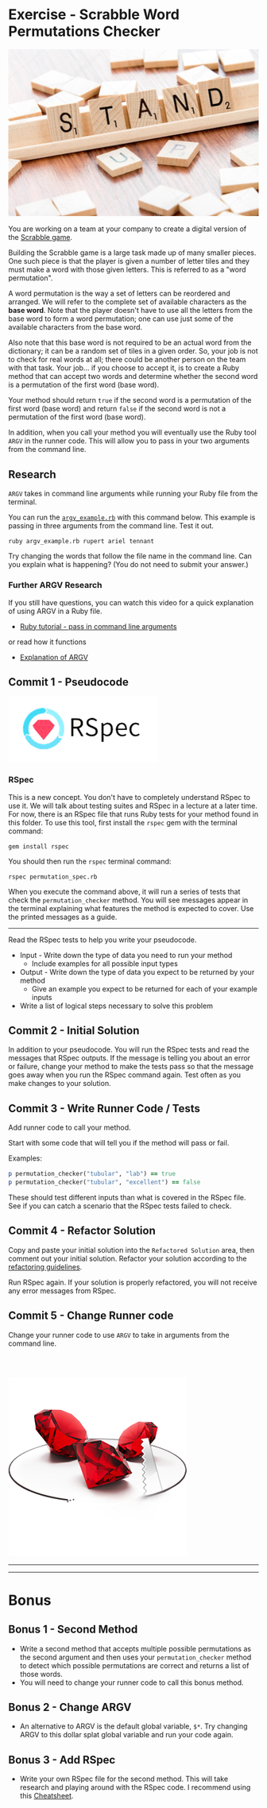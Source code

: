 # Exercise - Scrabble Word Permutations Checker

![tiles](resources/wood-tiles.jpg)

You are working on a team at your company to create a digital version of the [Scrabble game](https://scrabble.hasbro.com/en-us). 

Building the Scrabble game is a large task made up of many smaller pieces. One such piece is that the player is given a number of letter tiles and they must make a word with those given letters. This is referred to as a "word permutation".

A word permutation is the way a set of letters can be reordered and arranged. We will refer to the complete set of available characters as the **base word**.  Note that the player doesn't have to use all the letters from the base word to form a word permutation; one can use just some of the available characters from the base word. 

Also note that this base word is not required to be an actual word from the dictionary; it can be a random set of tiles in a given order. So, your job is not to check for real words at all; there could be another person on the team with that task. Your job... if you choose to accept it, is to create a Ruby method that can accept two words and determine whether the second word is a permutation of the first word (base word). 

Your method should return `true` if the second word is a permutation of the first word (base word) and return `false` if the second word is not a permutation of the first word (base word).

In addition, when you call your method you will eventually use the Ruby tool `ARGV` in the runner code. This will allow you to pass in your two arguments from the command line.

## Research

`ARGV` takes in command line arguments while running your Ruby file from the terminal.

You can run the [`argv_example.rb`](examples/argv_example.rb) with this command below. This example is passing in three arguments from the command line. Test it out.

```
ruby argv_example.rb rupert ariel tennant
```

Try changing the words that follow the file name in the command line. Can you explain what is happening? (You do not need to submit your answer.)

### Further ARGV Research

If you still have questions, you can watch this video for a quick explanation of using ARGV in a Ruby file.

- [Ruby tutorial - pass in command line arguments](https://www.youtube.com/watch?v=ork0GTSTojA)

or read how it functions

- [Explanation of ARGV](http://jnoconor.github.io/blog/2013/10/13/a-short-explanation-of-argv/)

## Commit 1 - Pseudocode

![Rspec](resources/rspec.jpg)

### RSpec

This is a new concept. You don't have to completely understand RSpec to use it. We will talk about testing suites and RSpec in a lecture at a later time. For now, there is an RSpec file that runs Ruby tests for your method found in this folder. To use this tool, first install the `rspec` gem with the terminal command:

```
gem install rspec
```

You should then run the `rspec` terminal command:

```
rspec permutation_spec.rb
```

When you execute the command above, it will run a series of tests that check the `permutation_checker` method. You will see messages appear in the terminal explaining what features the method is expected to cover. Use the printed messages as a guide.

***

Read the RSpec tests to help you write your pseudocode.

- Input - Write down the type of data you need to run your method
  - Include examples for all possible input types
- Output - Write down the type of data you expect to be returned by your method
  - Give an example you expect to be returned for each of your example inputs
- Write a list of logical steps necessary to solve this problem

## Commit 2 - Initial Solution

In addition to your pseudocode. You will run the RSpec tests and read the messages that RSpec outputs. If the message is telling you about an error or failure, change your method to make the tests pass so that the message goes away when you run the RSpec command again. Test often as you make changes to your solution.

## Commit 3 - Write Runner Code / Tests

Add runner code to call your method.

Start with some code that will tell you if the method will pass or fail.

Examples:

```ruby
p permutation_checker("tubular", "lab") == true
p permutation_checker("tubular", "excellent") == false
```

These should test different inputs than what is covered in the RSpec file. See if you can catch a scenario that the RSpec tests failed to check.

## Commit 4 - Refactor Solution

Copy and paste your initial solution into the `Refactored Solution` area, then comment out your initial solution. Refactor your solution according to the [refactoring guidelines](../../Resources/Refactoring.md).

Run RSpec again. If your solution is properly refactored, you will not receive any error messages from RSpec.

## Commit 5 - Change Runner code

Change your runner code to use `ARGV` to take in arguments from the command line.

<div style="margin: 60px;"></div>

![ruby saw](resources/ruby_saw.png)

***
***

# Bonus

## Bonus 1 - Second Method

- Write a second method that accepts multiple possible permutations as the second argument and then uses your `permutation_checker` method to detect which possible permutations are correct and returns a list of those words.
- You will need to change your runner code to call this bonus method.

## Bonus 2 - Change ARGV

- An alternative to ARGV is the default global variable, `$*`. Try changing ARGV to this dollar splat global variable and run your code again.

## Bonus 3 - Add RSpec

- Write your own RSpec file for the second method. This will take research and playing around with the RSpec code. I recommend using this [Cheatsheet](https://www.anchor.com.au/wp-content/uploads/rspec_cheatsheet_attributed.pdf).
